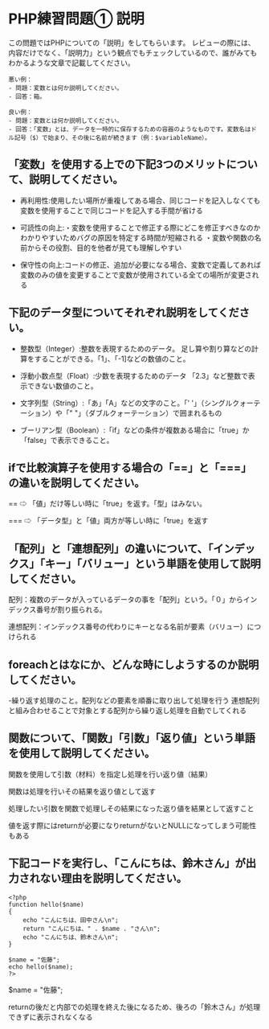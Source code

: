 # PHP練習問題① 説明
この問題ではPHPについての「説明」をしてもらいます。
レビューの際には、内容だけでなく、「説明力」という観点でもチェックしているので、誰がみてもわかるような文章で記載してください。

```
悪い例：
- 問題：変数とは何か説明してください。
- 回答：箱。

良い例：
- 問題：変数とは何か説明してください。
- 回答：「変数」とは、データを一時的に保存するための容器のようなものです。変数名はドル記号（$）で始まり、その後に名前が続きます（例：$variableName）。
```

## 「変数」を使用する上での下記3つのメリットについて、説明してください。
- 再利用性:使用したい場所が重複してある場合、同じコードを記入しなくても変数を使用することで同じコードを記入する手間が省ける

- 可読性の向上:・変数を使用することで修正する際にどこを修正すべきなのかわかりやすいためバグの原因を特定する時間が短縮される
・変数や関数の名前からその役割、目的を他者が見ても理解しやすい

- 保守性の向上:コードの修正、追加が必要になる場合、変数で定義してあれば変数のみの値を変更することで変数が使用されている全ての場所が変更される



## 下記のデータ型についてそれぞれ説明をしてください。
- 整数型（Integer）:整数を表現するためのデータ。
足し算や割り算などの計算をすることができる。「1」、「-1]などの数値のこと。

- 浮動小数点型（Float）:少数を表現するためのデータ
「2.3」など整数で表示できない数値のこと。

- 文字列型（String）:「あ」「A」などの文字のこと。「' '」（シングルクォーテーション）や「" "」（ダブルクォーテーション）で囲まれるもの

- ブーリアン型（Boolean）:「if」などの条件が複数ある場合に「true」か「false」で表示できること。

## ifで比較演算子を使用する場合の「==」と「===」の違いを説明してください。

== ⇨ 「値」だけ等しい時に「true」を返す。「型」はみない。

=== ⇨ 「データ型」と「値」両方が等しい時に「true」を返す

## 「配列」と「連想配列」の違いについて、「インデックス」「キー」「バリュー」という単語を使用して説明してください。

配列：複数のデータが入っているデータの事を「配列」という。「０」からインデックス番号が割り振られる。

連想配列：インデックス番号の代わりにキーとなる名前が要素（バリュー）につけられる


## foreachとはなにか、どんな時にしようするのか説明してください。
-繰り返す処理のこと。配列などの要素を順番に取り出して処理を行う
連想配列と組み合わせることで対象とする配列から繰り返し処理を自動でしてくれる

## 関数について、「関数」「引数」「返り値」という単語を使用して説明してください。

関数を使用して引数（材料）を指定し処理を行い返り値（結果）

関数は処理を行いその結果を返り値として返す

処理したい引数を関数で処理しその結果になった返り値を結果として返すこと

値を返す際にはreturnが必要になりreturnがないとNULLになってしまう可能性もある

## 下記コードを実行し、「こんにちは、鈴木さん」が出力されない理由を説明してください。
```
<?php
function hello($name)
{
    echo "こんにちは、田中さん\n";
    return "こんにちは、" . $name . "さん\n";
    echo "こんにちは、鈴木さん\n";
}

$name = "佐藤";
echo hello($name);
?>
```
$name = "佐藤";

returnの後だと内部での処理を終えた後になるため、後ろの「鈴木さん」が処理できずに表示されなくなる

